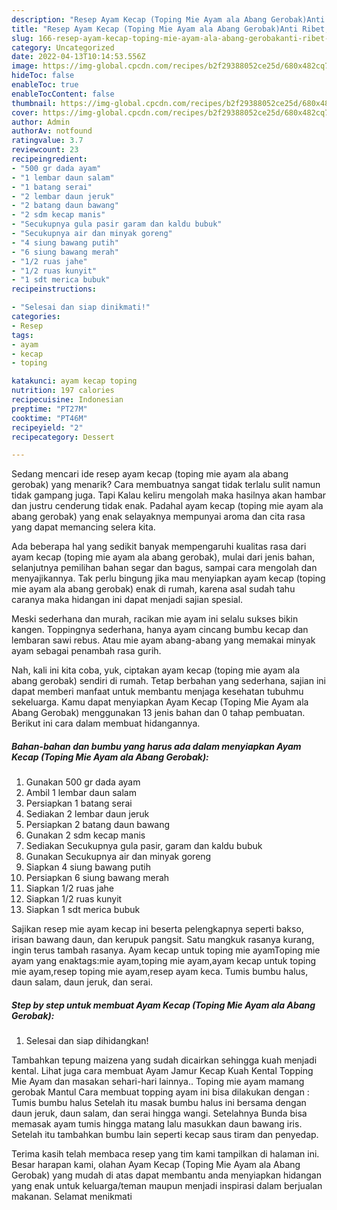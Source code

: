 ```yaml
---
description: "Resep Ayam Kecap (Toping Mie Ayam ala Abang Gerobak)Anti Ribet, Lezat Sekali"
title: "Resep Ayam Kecap (Toping Mie Ayam ala Abang Gerobak)Anti Ribet, Lezat Sekali"
slug: 166-resep-ayam-kecap-toping-mie-ayam-ala-abang-gerobakanti-ribet-lezat-sekali
category: Uncategorized
date: 2022-04-13T10:14:53.556Z
image: https://img-global.cpcdn.com/recipes/b2f29388052ce25d/680x482cq70/ayam-kecap-toping-mie-ayam-ala-abang-gerobak-foto-resep-utama.jpg
hideToc: false
enableToc: true
enableTocContent: false
thumbnail: https://img-global.cpcdn.com/recipes/b2f29388052ce25d/680x482cq70/ayam-kecap-toping-mie-ayam-ala-abang-gerobak-foto-resep-utama.jpg
cover: https://img-global.cpcdn.com/recipes/b2f29388052ce25d/680x482cq70/ayam-kecap-toping-mie-ayam-ala-abang-gerobak-foto-resep-utama.jpg
author: Admin
authorAv: notfound
ratingvalue: 3.7
reviewcount: 23
recipeingredient:
- "500 gr dada ayam"
- "1 lembar daun salam"
- "1 batang serai"
- "2 lembar daun jeruk"
- "2 batang daun bawang"
- "2 sdm kecap manis"
- "Secukupnya gula pasir garam dan kaldu bubuk"
- "Secukupnya air dan minyak goreng"
- "4 siung bawang putih"
- "6 siung bawang merah"
- "1/2 ruas jahe"
- "1/2 ruas kunyit"
- "1 sdt merica bubuk"
recipeinstructions:

- "Selesai dan siap dinikmati!"
categories:
- Resep
tags:
- ayam
- kecap
- toping

katakunci: ayam kecap toping 
nutrition: 197 calories
recipecuisine: Indonesian
preptime: "PT27M"
cooktime: "PT46M"
recipeyield: "2"
recipecategory: Dessert

---
```



Sedang mencari ide resep ayam kecap (toping mie ayam ala abang gerobak) yang menarik? Cara membuatnya sangat tidak terlalu sulit namun tidak gampang juga. Tapi Kalau keliru mengolah maka hasilnya akan hambar dan justru cenderung tidak enak. Padahal ayam kecap (toping mie ayam ala abang gerobak) yang enak selayaknya mempunyai aroma dan cita rasa yang dapat memancing selera kita.


Ada beberapa hal yang sedikit banyak mempengaruhi kualitas rasa dari ayam kecap (toping mie ayam ala abang gerobak), mulai dari jenis bahan, selanjutnya pemilihan bahan segar dan bagus, sampai cara mengolah dan menyajikannya. Tak perlu bingung jika mau menyiapkan ayam kecap (toping mie ayam ala abang gerobak) enak di rumah, karena asal sudah tahu caranya maka hidangan ini dapat menjadi sajian spesial.

Meski sederhana dan murah, racikan mie ayam ini selalu sukses bikin kangen. Toppingnya sederhana, hanya ayam cincang bumbu kecap dan lembaran sawi rebus. Atau mie ayam abang-abang yang memakai minyak ayam sebagai penambah rasa gurih.


Nah, kali ini kita coba, yuk, ciptakan ayam kecap (toping mie ayam ala abang gerobak) sendiri di rumah. Tetap berbahan yang sederhana, sajian ini dapat memberi manfaat untuk membantu menjaga kesehatan tubuhmu sekeluarga. Kamu dapat menyiapkan Ayam Kecap (Toping Mie Ayam ala Abang Gerobak) menggunakan 13 jenis bahan dan 0 tahap pembuatan. Berikut ini cara dalam membuat hidangannya.

<!--inarticleads1-->

##### Bahan-bahan dan bumbu yang harus ada dalam menyiapkan Ayam Kecap (Toping Mie Ayam ala Abang Gerobak):

1. Gunakan 500 gr dada ayam
1. Ambil 1 lembar daun salam
1. Persiapkan 1 batang serai
1. Sediakan 2 lembar daun jeruk
1. Persiapkan 2 batang daun bawang
1. Gunakan 2 sdm kecap manis
1. Sediakan Secukupnya gula pasir, garam dan kaldu bubuk
1. Gunakan Secukupnya air dan minyak goreng
1. Siapkan 4 siung bawang putih
1. Persiapkan 6 siung bawang merah
1. Siapkan 1/2 ruas jahe
1. Siapkan 1/2 ruas kunyit
1. Siapkan 1 sdt merica bubuk


Sajikan resep mie ayam kecap ini beserta pelengkapnya seperti bakso, irisan bawang daun, dan kerupuk pangsit. Satu mangkuk rasanya kurang, ingin terus tambah rasanya. Ayam kecap untuk toping mie ayamToping mie ayam yang enaktags:mie ayam,toping mie ayam,ayam kecap untuk toping mie ayam,resep toping mie ayam,resep ayam keca. Tumis bumbu halus, daun salam, daun jeruk, dan serai. 

<!--inarticleads2-->

##### Step by step untuk membuat Ayam Kecap (Toping Mie Ayam ala Abang Gerobak):


1. Selesai dan siap dihidangkan!

Tambahkan tepung maizena yang sudah dicairkan sehingga kuah menjadi kental. Lihat juga cara membuat Ayam Jamur Kecap Kuah Kental Topping Mie Ayam dan masakan sehari-hari lainnya.. Toping mie ayam mamang gerobak Mantul Cara membuat topping ayam ini bisa dilakukan dengan : Tumis bumbu halus Setelah itu masak bumbu halus ini bersama dengan daun jeruk, daun salam, dan serai hingga wangi. Setelahnya Bunda bisa memasak ayam tumis hingga matang lalu masukkan daun bawang iris. Setelah itu tambahkan bumbu lain seperti kecap saus tiram dan penyedap. 

Terima kasih telah membaca resep yang tim kami tampilkan di halaman ini. Besar harapan kami, olahan Ayam Kecap (Toping Mie Ayam ala Abang Gerobak) yang mudah di atas dapat membantu anda menyiapkan hidangan yang enak untuk keluarga/teman maupun menjadi inspirasi dalam berjualan makanan. Selamat menikmati
